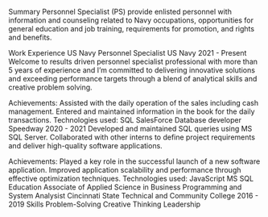 Summary
Personnel Specialist (PS) provide enlisted personnel with information and counseling related to Navy occupations, opportunities for general education and job training, requirements for promotion, and rights and benefits.

Work Experience
US Navy Personnel Specialist
US Navy
2021 - Present
Welcome to results driven personnel specialist professional with more than 5 years of experience and I’m committed to delivering innovative solutions and exceeding performance targets through a blend of analytical skills and creative problem solving.

Achievements:
Assisted with the daily operation of the sales including cash management.
Entered and maintained information in the book for the daily transactions.
Technologies used:
SQL
SalesForce
Database developer
Speedway
2020 - 2021
Developed and maintained SQL queries using MS SQL Server. Collaborated with other interns to define project requirements and deliver high-quality software applications.

Achievements:
Played a key role in the successful launch of a new software application.
Improved application scalability and performance through effective optimization techniques.
Technologies used:
JavaScript
MS SQL
Education
Associate of Applied Science in Business Programming and System Analysist
Cincinnati State Technical and Community College
2016 - 2019
Skills
Problem-Solving
Creative Thinking
Leadership
